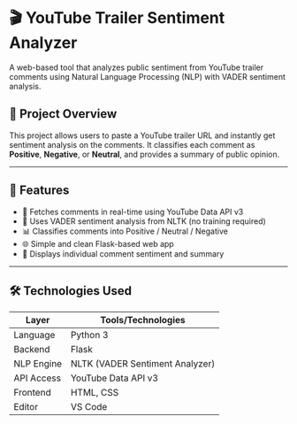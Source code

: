 # 🎬 YouTube Trailer Sentiment Analyzer

A web-based tool that analyzes public sentiment from YouTube trailer comments using Natural Language Processing (NLP) with VADER sentiment analysis.

## 🚀 Project Overview

This project allows users to paste a YouTube trailer URL and instantly get sentiment analysis on the comments. It classifies each comment as **Positive**, **Negative**, or **Neutral**, and provides a summary of public opinion.

---

## 🧠 Features

- 🔗 Fetches comments in real-time using YouTube Data API v3
- 🧠 Uses VADER sentiment analysis from NLTK (no training required)
- 📊 Classifies comments into Positive / Neutral / Negative
- 🌐 Simple and clean Flask-based web app
- 💬 Displays individual comment sentiment and summary

---

## 🛠️ Technologies Used

| Layer        | Tools/Technologies                     |
|--------------|----------------------------------------|
| Language     | Python 3                               |
| Backend      | Flask                                  |
| NLP Engine   | NLTK (VADER Sentiment Analyzer)        |
| API Access   | YouTube Data API v3                    |
| Frontend     | HTML, CSS                              |
| Editor       | VS Code                                |


